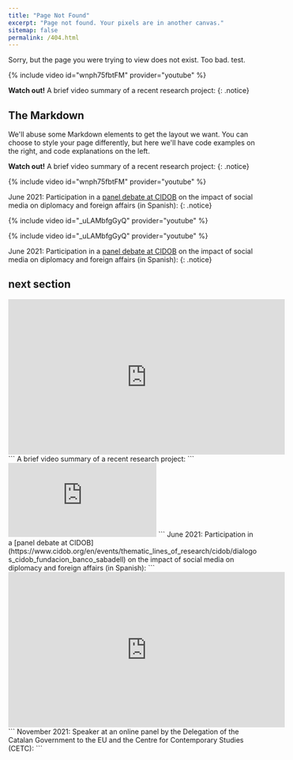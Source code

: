 ```yaml
---
title: "Page Not Found"
excerpt: "Page not found. Your pixels are in another canvas."
sitemap: false
permalink: /404.html
---
```


Sorry, but the page you were trying to view does not exist.
Too bad.
test.

{% include video id="wnph75fbtFM" provider="youtube" %}

**Watch out!** A brief video summary of a recent research project:
{: .notice}

## The Markdown
We'll abuse some Markdown elements to get the layout we want. You can choose to style your page differently, but here we'll have code examples on the right, and code explanations on the left.

<div class="begin-columns"></div>

**Watch out!** A brief video summary of a recent research project:
{: .notice}

{% include video id="wnph75fbtFM" provider="youtube" %}



June 2021: Participation in a [panel debate at CIDOB](https://www.cidob.org/en/events/thematic_lines_of_research/cidob/dialogos_cidob_fundacion_banco_sabadell) on the impact of social media on diplomacy and foreign affairs (in Spanish):
{: .notice}

{% include video id="_uLAMbfgGyQ" provider="youtube" %}


{% include video id="_uLAMbfgGyQ" provider="youtube" %}

June 2021: Participation in a [panel debate at CIDOB](https://www.cidob.org/en/events/thematic_lines_of_research/cidob/dialogos_cidob_fundacion_banco_sabadell) on the impact of social media on diplomacy and foreign affairs (in Spanish):
{: .notice}


<div class="end-columns"></div>


## next section

<iframe width="560" height="315" src="https://www.youtube.com/embed/wnph75fbtFM" title="YouTube video player" frameborder="0" allow="accelerometer; autoplay; clipboard-write; encrypted-media; gyroscope; picture-in-picture" allowfullscreen></iframe>
```
A brief video summary of a recent research project:
```

<iframe src="https://www.youtube.com/embed/sn84bjmicks?start=1313" title="YouTube video player" frameborder="0" allow="accelerometer; autoplay; clipboard-write; encrypted-media; gyroscope; picture-in-picture" allowfullscreen></iframe>
```
June 2021: Participation in a [panel debate at CIDOB](https://www.cidob.org/en/events/thematic_lines_of_research/cidob/dialogos_cidob_fundacion_banco_sabadell) on the impact of social media on diplomacy and foreign affairs (in Spanish):
```

<iframe width="560" height="315" src="https://www.youtube.com/embed/_uLAMbfgGyQ" title="YouTube video player" frameborder="0" allow="accelerometer; autoplay; clipboard-write; encrypted-media; gyroscope; picture-in-picture" allowfullscreen></iframe>
```
November 2021: Speaker at an online panel by the Delegation of the Catalan Government to the EU and the Centre for Contemporary Studies (CETC):
```
